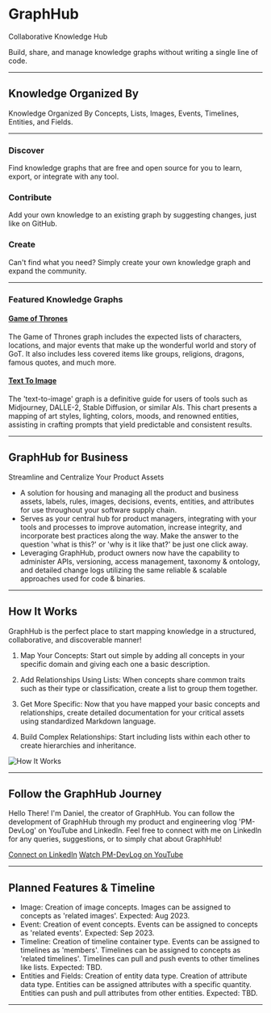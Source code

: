 # GraphHub 

Collaborative Knowledge Hub

Build, share, and manage knowledge graphs without writing a single line of code.

---

## Knowledge Organized By

Knowledge Organized By Concepts, Lists, Images, Events, Timelines, Entities, and Fields.

---

### Discover

Find knowledge graphs that are free and open source for you to learn, export, or integrate with any tool.

### Contribute

Add your own knowledge to an existing graph by suggesting changes, just like on GitHub.

### Create

Can't find what you need? Simply create your own knowledge graph and expand the community.

---

### Featured Knowledge Graphs

#### [Game of Thrones](https://graphhub.net/game-of-thrones)

The Game of Thrones graph includes the expected lists of characters, locations, and major events that make up the wonderful world and story of GoT. It also includes less covered items like groups, religions, dragons, famous quotes, and much more.

#### [Text To Image](https://graphhub.net/text-to-image)

The 'text-to-image' graph is a definitive guide for users of tools such as Midjourney, DALLE-2, Stable Diffusion, or similar AIs. This chart presents a mapping of art styles, lighting, colors, moods, and renowned entities, assisting in crafting prompts that yield predictable and consistent results.

---

## GraphHub for Business

Streamline and Centralize Your Product Assets

- A solution for housing and managing all the product and business assets, labels, rules, images, decisions, events, entities, and attributes for use throughout your software supply chain.
- Serves as your central hub for product managers, integrating with your tools and processes to improve automation, increase integrity, and incorporate best practices along the way. Make the answer to the question 'what is this?' or 'why is it like that?' be just one click away.
- Leveraging GraphHub, product owners now have the capability to administer APIs, versioning, access management, taxonomy & ontology, and detailed change logs utilizing the same reliable & scalable approaches used for code & binaries.

---

## How It Works

GraphHub is the perfect place to start mapping knowledge in a structured, collaborative, and discoverable manner!

1. Map Your Concepts: Start out simple by adding all concepts in your specific domain and giving each one a basic description.

2. Add Relationships Using Lists: When concepts share common traits such as their type or classification, create a list to group them together.

3. Get More Specific: Now that you have mapped your basic concepts and relationships, create detailed documentation for your critical assets using standardized Markdown language.

4. Build Complex Relationships: Start including lists within each other to create hierarchies and inheritance.

![How It Works](https://graphhub.blob.core.windows.net/images/concept_page_demo)

---

## Follow the GraphHub Journey

Hello There! I'm Daniel, the creator of GraphHub. You can follow the development of GraphHub through my product and engineering vlog 'PM-DevLog' on YouTube and LinkedIn. Feel free to connect with me on LinkedIn for any queries, suggestions, or to simply chat about GraphHub!

[Connect on LinkedIn](https://www.linkedin.com/in/daniel-hai/)
[Watch PM-DevLog on YouTube](https://www.youtube.com/watch?v=JJBO2r0F1Ug)

---

## Planned Features & Timeline

- Image: Creation of image concepts. Images can be assigned to concepts as 'related images'. Expected: Aug 2023.
- Event: Creation of event concepts. Events can be assigned to concepts as 'related events'. Expected: Sep 2023.
- Timeline: Creation of timeline container type. Events can be assigned to timelines as 'members'. Timelines can be assigned to concepts as 'related timelines'. Timelines can pull and push events to other timelines like lists. Expected: TBD.
- Entities and Fields: Creation of entity data type. Creation of attribute data type. Entities can be assigned attributes with a specific quantity. Entities can push and pull attributes from other entities. Expected: TBD.

---
